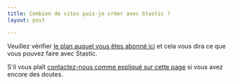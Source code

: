 ```yaml
---
title: Combien de sites puis-je créer avec Stastic ?
layout: post

---
```

Veuillez vérifier [le plan auquel vous êtes abonné ici](https://github.com/marketplace/stastic-website-editor#pricing-and-setup) et cela vous dira ce que vous pouvez faire avec Stastic. 

S'il vous plaît [contactez-nous comme expliqué sur cette page](/contact-fr) si vous avez encore des doutes.
